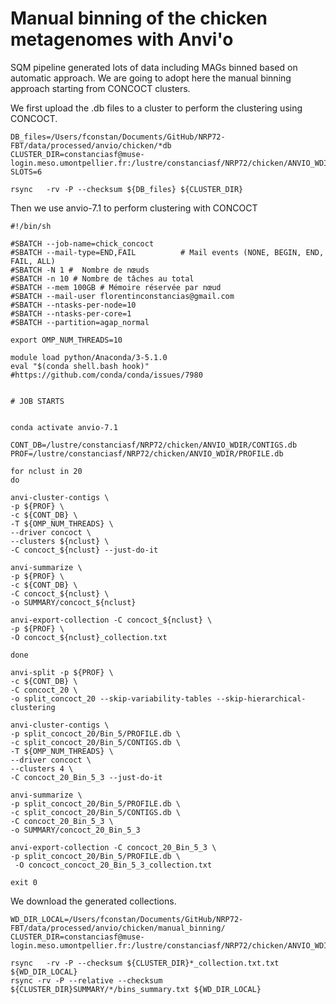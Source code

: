 
# Manual binning of the chicken metagenomes with Anvi'o

SQM pipeline generated lots of data including MAGs binned based on automatic approach. We are going to adopt here the manual binning approach starting from CONCOCT clusters.

We first upload the .db files to a cluster to perform the clustering using CONCOCT.

	DB_files=/Users/fconstan/Documents/GitHub/NRP72-FBT/data/processed/anvio/chicken/*db
	CLUSTER_DIR=constanciasf@muse-login.meso.umontpellier.fr:/lustre/constanciasf/NRP72/chicken/ANVIO_WDIR/
	SLOTS=6
	
	rsync 	-rv -P --checksum ${DB_files} ${CLUSTER_DIR}
	
Then we use anvio-7.1 to perform clustering with CONCOCT

	#!/bin/sh
	
	#SBATCH --job-name=chick_concoct
	#SBATCH --mail-type=END,FAIL          # Mail events (NONE, BEGIN, END, FAIL, ALL)
	#SBATCH -N 1 #  Nombre de nœuds
	#SBATCH -n 10 # Nombre de tâches au total
	#SBATCH --mem 100GB # Mémoire réservée par nœud
	#SBATCH --mail-user florentinconstancias@gmail.com
	#SBATCH --ntasks-per-node=10
	#SBATCH --ntasks-per-core=1
	#SBATCH --partition=agap_normal
	
	export OMP_NUM_THREADS=10
	
	module load python/Anaconda/3-5.1.0
	eval "$(conda shell.bash hook)" #https://github.com/conda/conda/issues/7980
	
	
	# JOB STARTS
	
	
	conda activate anvio-7.1
	
	CONT_DB=/lustre/constanciasf/NRP72/chicken/ANVIO_WDIR/CONTIGS.db
	PROF=/lustre/constanciasf/NRP72/chicken/ANVIO_WDIR/PROFILE.db
	
	for nclust in 20
	do
	
	anvi-cluster-contigs \
	-p ${PROF} \
	-c ${CONT_DB} \
	-T ${OMP_NUM_THREADS} \
	--driver concoct \
	--clusters ${nclust} \
	-C concoct_${nclust} --just-do-it
	
	anvi-summarize \
	-p ${PROF} \
	-c ${CONT_DB} \
	-C concoct_${nclust} \
	-o SUMMARY/concoct_${nclust}
	
	anvi-export-collection -C concoct_${nclust} \
	-p ${PROF} \
	-O concoct_${nclust}_collection.txt
	
	done
	
	anvi-split -p ${PROF} \
	-c ${CONT_DB} \
	-C concoct_20 \
	-o split_concoct_20 --skip-variability-tables --skip-hierarchical-clustering
	
	anvi-cluster-contigs \
	-p split_concoct_20/Bin_5/PROFILE.db \
	-c split_concoct_20/Bin_5/CONTIGS.db \
	-T ${OMP_NUM_THREADS} \
	--driver concoct \
	--clusters 4 \
	-C concoct_20_Bin_5_3 --just-do-it
	
	anvi-summarize \
	-p split_concoct_20/Bin_5/PROFILE.db \
	-c split_concoct_20/Bin_5/CONTIGS.db \
	-C concoct_20_Bin_5_3 \
	-o SUMMARY/concoct_20_Bin_5_3
	
	anvi-export-collection -C concoct_20_Bin_5_3 \
	-p split_concoct_20/Bin_5/PROFILE.db \
	 -O concoct_concoct_20_Bin_5_3_collection.txt
	
	exit 0


We download the generated collections.

	WD_DIR_LOCAL=/Users/fconstan/Documents/GitHub/NRP72-FBT/data/processed/anvio/chicken/manual_binning/
	CLUSTER_DIR=constanciasf@muse-login.meso.umontpellier.fr:/lustre/constanciasf/NRP72/chicken/ANVIO_WDIR/
	
	rsync 	-rv -P --checksum ${CLUSTER_DIR}*_collection.txt.txt ${WD_DIR_LOCAL}
	rsync -rv -P --relative --checksum ${CLUSTER_DIR}SUMMARY/*/bins_summary.txt ${WD_DIR_LOCAL}

